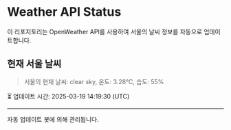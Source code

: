 
# Weather API Status

이 리포지토리는 OpenWeather API를 사용하여 서울의 날씨 정보를 자동으로 업데이트합니다.

## 현재 서울 날씨
> 서울의 현재 날씨: clear sky, 온도: 3.28°C, 습도: 55%

⏳ 업데이트 시간: 2025-03-19 14:19:30 (UTC)

---
자동 업데이트 봇에 의해 관리됩니다.
